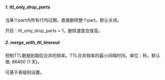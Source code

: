 ##### 1. ttl_only_drop_parts

当某个part内所有行均过期，直接删除整个part。默认关闭。

开启：ttl_only_drop_parts = 1，删除速度会提高。

##### 2. merge_with_ttl_timeout

控制TTL数据到期后合并的频率。TTL合并频率的最小间隔时间，单位：秒。默认值: 86400 (1 天)。

可基于表级别设置。

